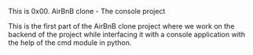 This is 0x00. AirBnB clone - The console project

This is the first part of the AirBnB clone project where we work on the backend of the project while interfacing it with a console application with the help of the cmd module in python.
